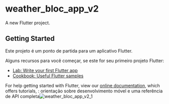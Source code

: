 # weather_bloc_app_v2

A new Flutter project.

## Getting Started

Este projeto é um ponto de partida para um aplicativo Flutter.

Alguns recursos para você começar, se este for seu primeiro projeto Flutter:

- [Lab: Write your first Flutter app](https://flutter.dev/docs/get-started/codelab)
- [Cookbook: Useful Flutter samples](https://flutter.dev/docs/cookbook)

For help getting started with Flutter, view our
[online documentation](https://flutter.dev/docs), which offers tutorials,
: orientação sobre desenvolvimento móvel e uma referência de API completa![weather_bloc_app_v2_1](https://user-images.githubusercontent.com/86973277/144877169-33c95082-d280-4748-b5ad-81b5d960ff63.gif)
